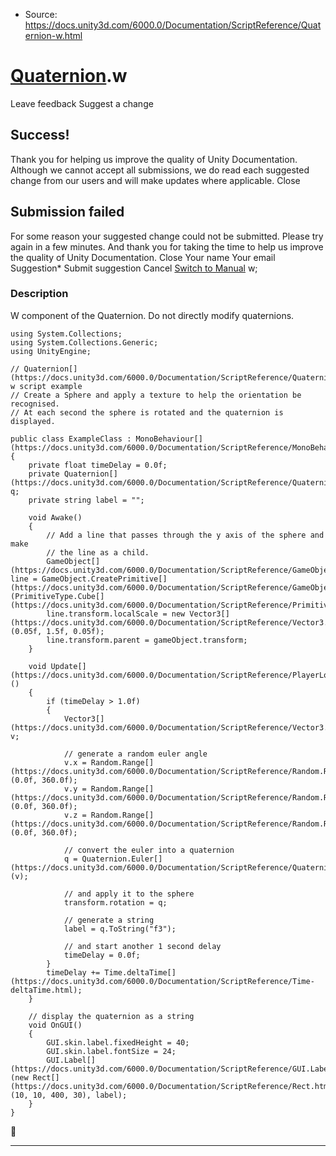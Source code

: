 * Source: https://docs.unity3d.com/6000.0/Documentation/ScriptReference/Quaternion-w.html

#  [Quaternion](https://docs.unity3d.com/6000.0/Documentation/ScriptReference/Quaternion.html).w
Leave feedback
Suggest a change
## Success!
Thank you for helping us improve the quality of Unity Documentation. Although we cannot accept all submissions, we do read each suggested change from our users and will make updates where applicable.
Close
## Submission failed
For some reason your suggested change could not be submitted. Please <a>try again</a> in a few minutes. And thank you for taking the time to help us improve the quality of Unity Documentation.
Close
Your name Your email Suggestion* Submit suggestion
Cancel
[Switch to Manual](https://docs.unity3d.com/6000.0/Documentation/Manual/class-Quaternion.html "Go to Quaternion Component in the Manual")
w; 
### Description
W component of the Quaternion. Do not directly modify quaternions.
```
using System.Collections;
using System.Collections.Generic;
using UnityEngine;  
  
// Quaternion[](https://docs.unity3d.com/6000.0/Documentation/ScriptReference/Quaternion.html)-w script example
// Create a Sphere and apply a texture to help the orientation be recognised.
// At each second the sphere is rotated and the quaternion is displayed.  
  
public class ExampleClass : MonoBehaviour[](https://docs.unity3d.com/6000.0/Documentation/ScriptReference/MonoBehaviour.html)
{
    private float timeDelay = 0.0f;
    private Quaternion[](https://docs.unity3d.com/6000.0/Documentation/ScriptReference/Quaternion.html) q;
    private string label = "";  
  
    void Awake()
    {
        // Add a line that passes through the y axis of the sphere and make
        // the line as a child.
        GameObject[](https://docs.unity3d.com/6000.0/Documentation/ScriptReference/GameObject.html) line = GameObject.CreatePrimitive[](https://docs.unity3d.com/6000.0/Documentation/ScriptReference/GameObject.CreatePrimitive.html)(PrimitiveType.Cube[](https://docs.unity3d.com/6000.0/Documentation/ScriptReference/PrimitiveType.Cube.html));
        line.transform.localScale = new Vector3[](https://docs.unity3d.com/6000.0/Documentation/ScriptReference/Vector3.html)(0.05f, 1.5f, 0.05f);
        line.transform.parent = gameObject.transform;
    }  
  
    void Update[](https://docs.unity3d.com/6000.0/Documentation/ScriptReference/PlayerLoop.Update.html)()
    {
        if (timeDelay > 1.0f)
        {
            Vector3[](https://docs.unity3d.com/6000.0/Documentation/ScriptReference/Vector3.html) v;  
  
            // generate a random euler angle
            v.x = Random.Range[](https://docs.unity3d.com/6000.0/Documentation/ScriptReference/Random.Range.html)(0.0f, 360.0f);
            v.y = Random.Range[](https://docs.unity3d.com/6000.0/Documentation/ScriptReference/Random.Range.html)(0.0f, 360.0f);
            v.z = Random.Range[](https://docs.unity3d.com/6000.0/Documentation/ScriptReference/Random.Range.html)(0.0f, 360.0f);  
  
            // convert the euler into a quaternion
            q = Quaternion.Euler[](https://docs.unity3d.com/6000.0/Documentation/ScriptReference/Quaternion.Euler.html)(v);  
  
            // and apply it to the sphere
            transform.rotation = q;  
  
            // generate a string
            label = q.ToString("f3");  
  
            // and start another 1 second delay
            timeDelay = 0.0f;
        }
        timeDelay += Time.deltaTime[](https://docs.unity3d.com/6000.0/Documentation/ScriptReference/Time-deltaTime.html);
    }  
  
    // display the quaternion as a string
    void OnGUI()
    {
        GUI.skin.label.fixedHeight = 40;
        GUI.skin.label.fontSize = 24;
        GUI.Label[](https://docs.unity3d.com/6000.0/Documentation/ScriptReference/GUI.Label.html)(new Rect[](https://docs.unity3d.com/6000.0/Documentation/ScriptReference/Rect.html)(10, 10, 400, 30), label);
    }
}

```

* * *
